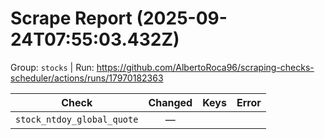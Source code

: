 # Scrape Report (2025-09-24T07:55:03.432Z)

Group: `stocks`  |  Run: https://github.com/AlbertoRoca96/scraping-checks-scheduler/actions/runs/17970182363

| Check | Changed | Keys | Error |
|---|:---:|:--|:--|
| `stock_ntdoy_global_quote` | — |  |  |
